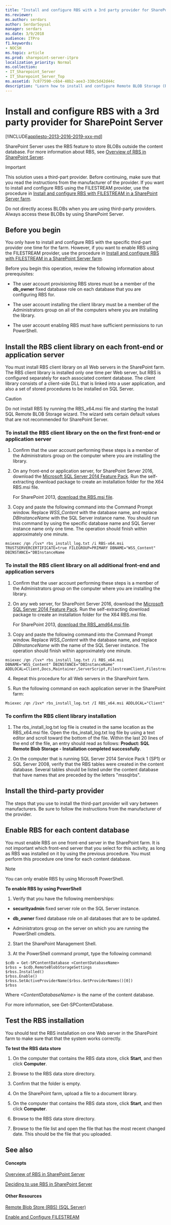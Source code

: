 ```yaml
---
title: "Install and configure RBS with a 3rd party provider for SharePoint Server"
ms.reviewer: 
ms.author: serdars
author: SerdarSoysal
manager: serdars
ms.date: 3/9/2018
audience: ITPro
f1.keywords:
- NOCSH
ms.topic: article
ms.prod: sharepoint-server-itpro
localization_priority: Normal
ms.collection:
- IT_Sharepoint_Server
- IT_Sharepoint_Server_Top
ms.assetid: 7c877590-c6b4-48b2-aee3-330c5d42d44c
description: "Learn how to install and configure Remote BLOB Storage (RBS) that uses a third-party RBS Provider for SharePoint Server."
---
```


# Install and configure RBS with a 3rd party provider for SharePoint Server

[!INCLUDE[appliesto-2013-2016-2019-xxx-md](../includes/appliesto-2013-2016-2019-xxx-md.md)]
  
SharePoint Server uses the RBS feature to store BLOBs outside the content database. For more information about RBS, see [Overview of RBS in SharePoint Server](rbs-overview.md).
  
> [!IMPORTANT]
> This solution uses a third-part provider. Before continuing, make sure that you read the instructions from the manufacturer of the provider. If you want to install and configure RBS using the FILESTREAM provider, use the procedure in [Install and configure RBS with FILESTREAM in a SharePoint Server farm](install-and-configure-rbs.md). 
  
Do not directly access BLOBs when you are using third-party providers. Always access these BLOBs by using SharePoint Server. 
  
    
## Before you begin
<a name="begin"> </a>

You only have to install and configure RBS with the specific third-part provider one time for the farm. However, if you want to enable RBS using the FILESTREAM provider, use the procedure in [Install and configure RBS with FILESTREAM in a SharePoint Server farm](install-and-configure-rbs.md).
  
Before you begin this operation, review the following information about prerequisites:
  
- The user account provisioning RBS stores must be a member of the **db_owner** fixed database role on each database that you are configuring RBS for. 
    
- The user account installing the client library must be a member of the Administrators group on all of the computers where you are installing the library.
    
- The user account enabling RBS must have sufficient permissions to run PowerShell.
    
## Install the RBS client library on each front-end or application server
<a name="proc1"> </a>

You must install RBS client library on all Web servers in the SharePoint farm. The RBS client library is installed only one time per Web server, but RBS is configured separately for each associated content database. The client library consists of a client-side DLL that is linked into a user application, and also a set of stored procedures to be installed on SQL Server.
  
> [!CAUTION]
> Do not install RBS by running the RBS_x64.msi file and starting the Install SQL Remote BLOB Storage wizard. The wizard sets certain default values that are not recommended for SharePoint Server. 
  
### To install the RBS client library on the on the first front-end or application server

1. Confirm that the user account performing these steps is a member of the Administrators group on the computer where you are installing the library.
    
2. On any front-end or application server, for SharePoint Server 2016, download the [Microsoft SQL Server 2014 Feature Pack](https://go.microsoft.com/fwlink/p/?LinkID=733635). Run the self-extracting download package to create an installation folder for the X64 RBS.msi file.
    
    For SharePoint 2013, [download the RBS.msi file](https://www.microsoft.com/download/details.aspx?id=56041).
    
3. Copy and paste the following command into the Command Prompt window. Replace  _WSS_Content_ with the database name, and replace  _DBInstanceName_ with the SQL Server instance name. You should run this command by using the specific database name and SQL Server instance name only one time. The operation should finish within approximately one minute. 
    
  ```
  msiexec /qn /lvx* rbs_install_log.txt /i RBS-x64.msi TRUSTSERVERCERTIFICATE=true FILEGROUP=PRIMARY DBNAME="WSS_Content" DBINSTANCE="DBInstanceName
  ```

### To install the RBS client library on all additional front-end and application servers

1. Confirm that the user account performing these steps is a member of the Administrators group on the computer where you are installing the library.
    
2. On any web server, for SharePoint Server 2016, download the [Microsoft SQL Server 2014 Feature Pack](https://go.microsoft.com/fwlink/p/?LinkID=733635&amp;clcid=0x409). Run the self-extracting download package to create an installation folder for the X64 RBS.msi file.
    
    For SharePoint 2013, [download the RBS_amd64.msi file](https://go.microsoft.com/fwlink/p/?LinkId=271938).
    
3. Copy and paste the following command into the Command Prompt window. Replace  _WSS_Content_ with the database name, and replace  _DBInstanceName_ with the name of the SQL Server instance. The operation should finish within approximately one minute. 
    
  ```
  msiexec /qn /lvx* rbs_install_log.txt /i RBS_x64.msi DBNAME="WSS_Content" DBINSTANCE="DBInstanceName" ADDLOCAL=Client,Docs,Maintainer,ServerScript,FilestreamClient,FilestreamServer
  ```

4. Repeat this procedure for all Web servers in the SharePoint farm.
    
5. Run the following command on each application server in the SharePoint farm: 
    
  ```
  Msiexec /qn /1vx* rbs_install_log.txt /I RBS_x64.msi ADDLOCAL="Client"
  ```

### To confirm the RBS client library installation

1. The rbs_install_log.txt log file is created in the same location as the RBS_x64.msi file. Open the rbs_install_log.txt log file by using a text editor and scroll toward the bottom of the file. Within the last 20 lines of the end of the file, an entry should read as follows: **Product: SQL Remote Blob Storage - Installation completed successfully**. 
    
2. On the computer that is running SQL Server 2014 Service Pack 1 (SP1) or SQL Server 2008, verify that the RBS tables were created in the content database. Several tables should be listed under the content database that have names that are preceded by the letters "mssqlrbs". 
    
## Install the third-party provider
<a name="proc2"> </a>

The steps that you use to install the third-part provider will vary between manufacturers. Be sure to follow the instructions from the manufacturer of the provider.
  
## Enable RBS for each content database
<a name="proc3"> </a>

You must enable RBS on one front-end server in the SharePoint farm. It is not important which front-end server that you select for this activity, as long as RBS was installed on it by using the previous procedure. You must perform this procedure one time for each content database.
  
> [!NOTE]
> You can only enable RBS by using Microsoft PowerShell. 
  
 **To enable RBS by using PowerShell**
  
1. Verify that you have the following memberships:
    
  - **securityadmin** fixed server role on the SQL Server instance. 
    
  - **db_owner** fixed database role on all databases that are to be updated. 
    
  - Administrators group on the server on which you are running the PowerShell cmdlets.
    
2. Start the SharePoint Management Shell.
    
3. At the PowerShell command prompt, type the following command:
    
  ```
  $cdb = Get-SPContentDatabase <ContentDatabaseName>
  $rbss = $cdb.RemoteBlobStorageSettings
  $rbss.Installed()
  $rbss.Enable()
  $rbss.SetActiveProviderName($rbss.GetProviderNames()[0])
  $rbss
  ```

   Where _\<ContentDatabaseName\>_ is the name of the content database. 
    
For more information, see Get-SPContentDatabase.
  
## Test the RBS installation
<a name="testRBS"> </a>

You should test the RBS installation on one Web server in the SharePoint farm to make sure that that the system works correctly.
  
 **To test the RBS data store**
  
1. On the computer that contains the RBS data store, click **Start**, and then click **Computer**. 
    
2. Browse to the RBS data store directory.
    
3. Confirm that the folder is empty.
    
4. On the SharePoint farm, upload a file to a document library. 
    
5. On the computer that contains the RBS data store, click **Start**, and then click **Computer**. 
    
6. Browse to the RBS data store directory.
    
7. Browse to the file list and open the file that has the most recent changed date. This should be the file that you uploaded.
    
## See also
<a name="testRBS"> </a>

#### Concepts

[Overview of RBS in SharePoint Server](rbs-overview.md)
  
[Deciding to use RBS in SharePoint Server](rbs-planning.md)
#### Other Resources

[Remote Blob Store (RBS) (SQL Server)](/sql/relational-databases/blob/remote-blob-store-rbs-sql-server)
  
[Enable and Configure FILESTREAM](/sql/relational-databases/blob/enable-and-configure-filestream)